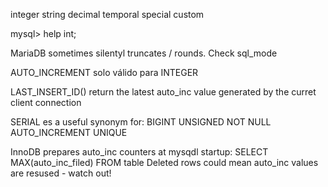 integer
string
decimal
temporal
special
custom


mysql> help int;


MariaDB sometimes silentyl truncates / rounds. Check sql_mode



AUTO_INCREMENT solo válido para INTEGER

LAST_INSERT_ID() return the latest auto_inc value generated by the curret client connection

SERIAL es a useful synonym for:
BIGINT UNSIGNED NOT NULL AUTO_INCREMENT UNIQUE

InnoDB prepares auto_inc counters at mysqdl startup:
SELECT MAX(auto_inc_filed) FROM table
  Deleted rows could mean auto_inc values are resused - watch out!
